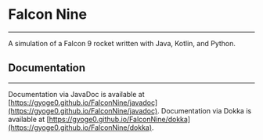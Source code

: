 # Falcon Nine

---
A simulation of a Falcon 9 rocket written with Java, Kotlin, and Python.

## Documentation

---
Documentation via JavaDoc is available
at [https://gyoge0.github.io/FalconNine/javadoc](https://gyoge0.github.io/FalconNine/javadoc).
Documentation via Dokka is available
at [https://gyoge0.github.io/FalconNine/dokka](https://gyoge0.github.io/FalconNine/dokka).